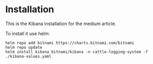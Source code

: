 # Installation

This is the Kibana installation for the medium article.

To install it use helm:

```
helm repo add bitnami https://charts.bitnami.com/bitnami
helm repo update
helm install kibana bitnami/kibana -n cattle-logging-system -f ./kibana-values.yaml
```
